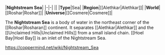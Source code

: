 |**Nightstream Sea**|
|-|-|
||
|**Type**|Sea|
|**Region**|[[Alethkar\|Alethkar]]|
|**World**|[[Roshar\|Roshar]]|
|**Universe**|[[Cosmere\|Cosmere]]|

The **Nightstream Sea** is a body of water in the northeast corner of the [[Roshar\|Rosharan]] continent. It separates [[Alethkar\|Alethkar]] and the [[Unclaimed Hills\|Unclaimed Hills]] from a small island chain. [[Hoel Bay\|Hoel Bay]] is an inlet of the Nightstream Sea.



https://coppermind.net/wiki/Nightstream_Sea
